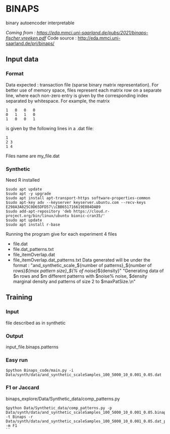 # BINAPS
binary autoencoder interpretable

*Coming from : https://eda.mmci.uni-saarland.de/pubs/2021/binaps-fischer,vreeken.pdf*
Code source : http://eda.mmci.uni-saarland.de/prj/binaps/


## Input data
### Format
Data expected : transaction file (sparse binary matrix representation). For better use of memory space, files represent each matrix row on a separate line, where each non-zero entry is given by the corresponding index separated by whitespace.
For example, the matrix

	1	0	0	0
	0	1	1	0
	1	0	0	1

is given by the following lines in a .dat file:

    1
    2 3
    1 4

Files name are my_file.dat  

### Synthetic
Need R installed 
```
$sudo apt update
$sudo apt -y upgrade
$sudo apt install apt-transport-https software-properties-common
$sudo apt-key adv --keyserver keyserver.ubuntu.com --recv-keys E298A3A825C0D65DFD57\\CBB651716619E084DAB9
$sudo add-apt-repository 'deb https://cloud.r-project.org/bin/linux/ubuntu bionic-cran35/'
$sudo apt update
$sudo apt install r-base
```
Running the program give for each experiment 4 files
- file.dat
- file.dat_patterns.txt
- file_itemOverlap.dat
- file_itemOverlap.dat_patterns.txt
Data generated will be under the format : "and_synthetic_scale_${number of patterns}_${number of rows}_${max pattern size}_${% of noise}_${density}"
"Generating data of $n rows and $m different patterns with $noise% noise, $density marginal density and patterns of size 2 to $maxPatSize.\n"

## Training
### Input
file described as in synthetic
### Output
input_file.binaps.patterns
### Easy run
```
$python Binaps_code/main.py -i Data/synth/data/and_synthetic_scaleSamples_100_5000_10_0.001_0.05.dat
```
### F1 or Jaccard
binaps_explore/Data/Synthetic_data/comp_patterns.py
```
$python Data/Synthetic_data/comp_patterns.py -p Data/synth/data/and_synthetic_scaleSamples_100_5000_10_0.001_0.05.binaps.patterns -t Binaps -r Data/synth/data/and_synthetic_scaleSamples_100_5000_10_0.001_0.05.dat_patterns.txt -m F1
``